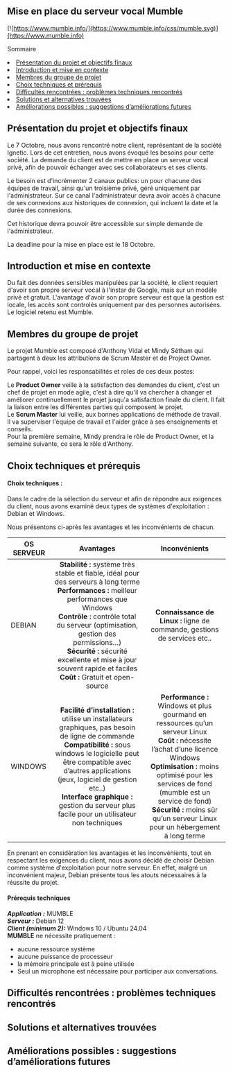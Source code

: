 ## Mise en place du serveur vocal Mumble

[![https://www.mumble.info/](https://www.mumble.info/css/mumble.svg)](https://www.mumble.info)



Sommaire
<li><a href="#Présentation du projet et objectifs finaux">Présentation du projet et objectifs finaux</a></li>
<li><a href="#Introduction et mise en contexte">Introduction et mise en contexte</a></li>
<li><a href="#Membres du groupe de projet">Membres du groupe de projet</a></li>
<li><a href="#Choix techniques et prérequis">Choix techniques et prérequis</a></li>
<li><a href="#Difficultés rencontrées">Difficultés rencontrées : problèmes techniques rencontrés</a></li>
<li><a href="#Solutions trouvées">Solutions et alternatives trouvées</a></li>
<li><a href="#Améliorations possibles">Améliorations possibles : suggestions d’améliorations futures</a></li>



<h2 id="Présentation du projet et objectifs finaux">Présentation du projet et objectifs finaux</h2>

Le 7 Octobre, nous avons rencontré notre client, représentant de la société Ignetic. Lors de cet entretien, nous avons évoqué les besoins pour cette société. La demande du client est de mettre en place un serveur vocal privé, afin de pouvoir échanger avec ses collaborateurs et ses clients.

Le besoin est d'incrémenter 2 canaux publics: un pour chacune des équipes de travail, ainsi qu'un troisième privé, géré uniquement par l'administrateur. Sur ce canal l'administrateur devra avoir accès à chacune de ses connexions aux historiques de connexion, qui incluent la date et la durée des connexions. 

Cet historique devra pouvoir être accessible sur simple demande de l'administrateur.

La deadline pour la mise en place est le 18 Octobre.

<h2 id="Introduction et mise en contexte">Introduction et mise en contexte</h2>

Du fait des données sensibles manipulées par la société, le client requiert d'avoir son propre serveur vocal à l'instar de Google, mais sur un modèle privé et gratuit. L'avantage d'avoir son propre serveur est que la gestion est locale, les accès sont controlés uniquement par des personnes autorisées. Le logiciel retenu est Mumble.

<h2 id="Membres du groupe de projet">Membres du groupe de projet</h2>

Le projet Mumble est composé d'Anthony Vidal et Mindy Sétham qui partagent à deux les attributions de Scrum Master et de Project Owner. 

Pour rappel, voici les responsabilités et roles de ces deux postes: 

Le **Product Owner** veille à la satisfaction des demandes du client, c'est un chef de projet en mode agile, c'est à dire qu'il va chercher à changer et améliorer continuellement le projet jusqu'a satisfaction finale du client. Il fait la liaison entre les différentes parties qui composent le projet.  
Le **Scrum Master** lui veille, aux bonnes applications de méthode de travail. Il va superviser l'équipe de travail et l'aider grâce à ses enseignements et conseils.  
Pour la première semaine, Mindy prendra le rôle de Product Owner, et la semaine suivante, ce sera le rôle d'Anthony.

<h2 id="Choix techniques et prérequis">Choix techniques et prérequis</h2>

#### Choix techniques :

Dans le cadre de la sélection du serveur et afin de répondre aux exigences du client, nous avons examiné deux types de systèmes d'exploitation : Debian et Windows.

Nous présentons ci-après les avantages et les inconvénients de chacun.

|  OS SERVEUR  |  Avantages  |  Inconvénients  |  
|---  |:-:  |:-:  |
|  DEBIAN  | **Stabilité :** système très stable et fiable, idéal pour des serveurs à long terme</br> **Performances :** meilleur performances que Windows</br> **Contrôle :** contrôle total du serveur (optimisation, gestion des permissions…)</br> **Sécurité :** sécurité excellente et mise à jour souvent rapide et faciles</br> **Coût :** Gratuit et open-source | **Connaissance de Linux :** ligne de commande, gestions de services etc.. |  
|  WINDOWS |  **Facilité d’installation :** utilise un installateurs graphiques, pas besoin de ligne de commande</br> **Compatibilité :** sous windows le logicielle peut être compatible avec d’autres applications (jeux, logiciel de gestion etc..)</br>**Interface graphique :** gestion du serveur plus facile pour un utilisateur non techniques   |  **Performance :** Windows et plus gourmand en ressources qu’un serveur Linux</br> **Coût :** nécessite l’achat d’une licence Windows</br> **Optimisation :** moins optimisé pour les services de fond (mumble est un service de fond)</br> **Sécurité :** moins sûr qu’un serveur Linux pour un hébergement à long terme  |
  
En prenant en considération les avantages et les inconvénients, tout en respectant les exigences du client, nous avons décidé de choisir Debian comme système d'exploitation pour notre serveur. En effet, malgré un inconvénient majeur, Debian présente tous les atouts nécessaires à la réussite du projet.  

#### Prérequis techniques  

_**Application :**_ MUMBLE  
_**Serveur :**_ Debian 12  
_**Client (minimum 2):**_ Windows 10 / Ubuntu 24.04  
**MUMBLE**  ne nécessite pratiquement :  
- aucune ressource système  
- aucune puissance de processeur  
- la mémoire principale est à peine utilisée
- Seul un microphone est nécessaire pour participer aux conversations.


<h2 id="Difficultés rencontrées">Difficultés rencontrées : problèmes techniques rencontrés</h2>

<h2 id="Solutions trouvées">Solutions et alternatives trouvées</h2>

<h2 id="Améliorations possibles">Améliorations possibles : suggestions d’améliorations futures</h2>



